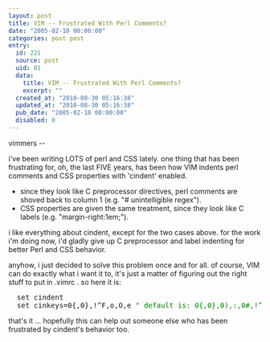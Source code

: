 ```yaml
---
layout: post
title: VIM -- Frustrated With Perl Comments?
date: "2005-02-10 00:00:00"
categories: post post
entry:
  id: 221
  source: post
  uid: 81
  data:
    title: VIM -- Frustrated With Perl Comments?
    excerpt: ""
  created_at: "2010-08-30 05:16:38"
  updated_at: "2010-08-30 05:16:38"
  pub_date: "2005-02-10 00:00:00"
  disabled: 0
---
```


vimmers --

i've been writing LOTS of perl and CSS lately. one thing that has
been frustrating for, oh, the last FIVE years, has been how VIM
indents perl comments and CSS properties with 'cindent' enabled.

<ul>
<li>since they look like C preprocessor directives, perl comments
  are shoved back to column 1 (e.g. "# unintelligible regex").</li>
<li>CSS properties are given the same treatment, since they look
  like C labels (e.g. "margin-right:1em;").</li>
</ul>
i like everything about cindent, except for the two cases above.
for the work i'm doing now, i'd gladly give up C preprocessor and
label indenting for better Perl and CSS behavior.

anyhow, i just decided to solve this problem once and for all. of
course, VIM can do exactly what i want it to, it's just a matter
of figuring out the right stuff to put in .vimrc . so here it is:

<pre>
  set cindent
  set cinkeys=0{,0},!^F,o,O,e <font color=green>" default is: 0{,0},0),:,0#,!^F,o,O,e</font>
</pre>

that's it ... hopefully this can help out someone else who has
been frustrated by cindent's behavior too.
